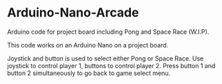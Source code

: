 # Arduino-Nano-Arcade
Arduino code for project board including Pong and Space Race (W.I.P).

This code works on an Arduino Nano on a project board.

Joystick and button is used to select either Pong or Space Race.
Use joystick to control player 1, buttons to control player 2.
Press button 1 and button 2 simultaneously to go back to game select menu.
